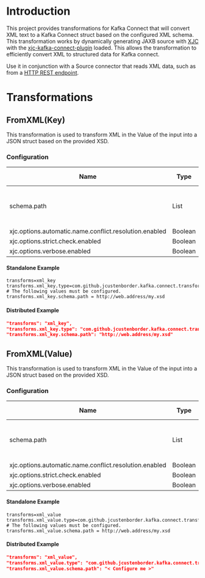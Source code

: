 # Introduction

This project provides transformations for Kafka Connect that will convert XML text to a Kafka Connect
struct based on the configured XML schema. This transformation works by dynamically generating 
JAXB source with [XJC](https://docs.oracle.com/javase/8/docs/technotes/tools/unix/xjc.html) with the
[xjc-kafka-connect-plugin](https://github.com/jcustenborder/xjc-kafka-connect-plugin) loaded. This 
allows the transformation to efficiently convert XML to structured data for Kafka connect.

Use it in conjunction with a Source connector that reads XML data, such as from a [HTTP REST endpoint](https://www.confluent.io/hub/castorm/kafka-connect-http).

# Transformations

## FromXML(Key)

This transformation is used to transform XML in the Value of the input into a JSON struct based on the provided XSD. 

### Configuration

| Name         | Type   | Importance | Default Value | Validator | Documentation                                                   |
| ------------ | ------ | ---------- | ------------- | --------- | --------------------------------------------------------------- |
| schema.path  | List   | High       |               |           | Urls to the schemas to load. http and https paths are supported |
| xjc.options.automatic.name.conflict.resolution.enabled| Boolean | | False |||
| xjc.options.strict.check.enabled | Boolean | | True |||
| xjc.options.verbose.enabled | Boolean | | False |||

#### Standalone Example

```properties
transforms=xml_key
transforms.xml_key.type=com.github.jcustenborder.kafka.connect.transform.xml.FromXml$Key
# The following values must be configured.
transforms.xml_key.schema.path = http://web.address/my.xsd
```

#### Distributed Example

```json
"transforms": "xml_key",
"transforms.xml_key.type": "com.github.jcustenborder.kafka.connect.transform.xml.FromXml$Key",
"transforms.xml_key.schema.path": "http://web.address/my.xsd"
```

## FromXML(Value)

This transformation is used to transform XML in the Value of the input into a JSON struct based on the provided XSD. 

### Configuration

| Name         | Type   | Importance | Default Value | Validator | Documentation                                                   |
| ------------ | ------ | ---------- | ------------- | --------- | --------------------------------------------------------------- |
| schema.path  | List   | High       |               |           | Urls to the schemas to load. http and https paths are supported |
| xjc.options.automatic.name.conflict.resolution.enabled| Boolean | | False |||
| xjc.options.strict.check.enabled | Boolean | | True |||
| xjc.options.verbose.enabled | Boolean | | False |||


#### Standalone Example

```properties
transforms=xml_value
transforms.xml_value.type=com.github.jcustenborder.kafka.connect.transform.xml.FromXml$Value
# The following values must be configured.
transforms.xml_value.schema.path = http://web.address/my.xsd
```

#### Distributed Example

```json
"transforms": "xml_value",
"transforms.xml_value.type": "com.github.jcustenborder.kafka.connect.transform.xml.FromXml$Value",
"transforms.xml_value.schema.path": "< Configure me >"
```
